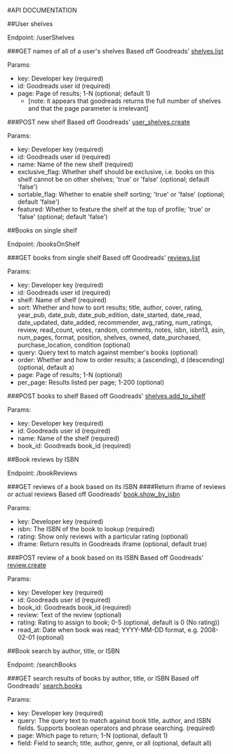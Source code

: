 #API DOCUMENTATION

##User shelves

Endpoint: /userShelves

###GET names of all of a user's shelves
Based off Goodreads' [shelves.list](https://www.goodreads.com/api#shelves.list)

Params:
- key: Developer key (required)
- id: Goodreads user id (required)
- page: Page of results; 1-N (optional; default 1)
  - [note: it appears that goodreads returns the full number of shelves and that the page parameter is irrelevant]

###POST new shelf
Based off Goodreads' [user_shelves.create](https://www.goodreads.com/api#user_shelves.create)   

Params:
- key: Developer key (required)
- id: Goodreads user id (required)
- name: Name of the new shelf (required)
- exclusive_flag: Whether shelf should be exclusive, i.e. books on this shelf cannot be on other shelves; 'true' or 'false' (optional; default 'false')
- sortable_flag: Whether to enable shelf sorting; 'true' or 'false' (optional; default 'false')
- featured: Whether to feature the shelf at the top of profile; 'true' or 'false' (optional; default 'false')


##Books on single shelf

Endpoint: /booksOnShelf

###GET books from single shelf
Based off Goodreads' [reviews.list](https://www.goodreads.com/api#reviews.list)

Params:
- key: Developer key (required)
- id: Goodreads user id (required)
- shelf: Name of shelf (required)
- sort: Whether and how to sort results; title, author, cover, rating, year_pub, date_pub, date_pub_edition, date_started, date_read, date_updated, date_added, recommender, avg_rating, num_ratings, review, read_count, votes, random, comments, notes, isbn, isbn13, asin, num_pages, format, position, shelves, owned, date_purchased, purchase_location, condition (optional)
- query: Query text to match against member's books (optional)
- order: Whether and how to order results; a (ascending), d (descending) (optional, default a)
- page: Page of results; 1-N (optional)
- per_page: Results listed per page; 1-200 (optional)

###POST books to shelf
Based off Goodreads' [shelves.add_to_shelf](https://www.goodreads.com/api#shelves.add_to_shelf)

Params:
- key: Developer key (required)
- id: Goodreads user id (required)
- name: Name of the shelf (required)
- book_id: Goodreads book_id (required)


##Book reviews by ISBN

Endpoint: /bookReviews

###GET reviews of a book based on its ISBN
####Return iframe of reviews or actual reviews
Based off Goodreads' [book.show_by_isbn](https://www.goodreads.com/api#book.show_by_isbn)

Params:
- key: Developer key (required)
- isbn: The ISBN of the book to lookup (required)
- rating: Show only reviews with a particular rating (optional)
- iframe: Return results in Goodreads iframe (optional, default true)

###POST review of a book based on its ISBN
Based off Goodreads' [review.create](https://www.goodreads.com/api#review.create)

Params:
- key: Developer key (required)
- id: Goodreads user id (required)
- book_id: Goodreads book_id (required)
- review: Text of the review (optional)
- rating: Rating to assign to book; 0-5 (optional, default is 0 (No rating))
- read_at: Date when book was read; YYYY-MM-DD format, e.g. 2008-02-01 (optional)


##Book search by author, title, or ISBN

Endpoint: /searchBooks

###GET search results of books by author, title, or ISBN
Based off Goodreads' [search.books](https://www.goodreads.com/api#search.books)

Params:
- key: Developer key (required)
- query: The query text to match against book title, author, and ISBN fields. Supports boolean operators and phrase searching. (required)
- page: Which page to return; 1-N (optional, default 1)
- field: Field to search; title, author, genre, or all (optional, default all)





